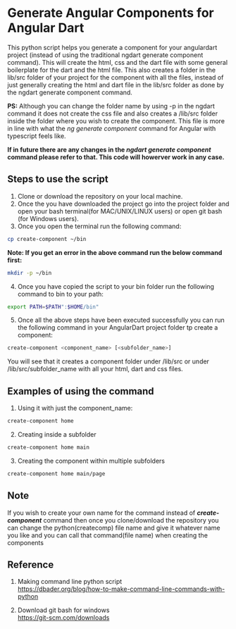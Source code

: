 # Generate Angular Components for Angular Dart
This python script helps you generate a component for your angulardart project (instead of using the traditional ngdart generate component command). This will create the html, css and the dart file with some general boilerplate for the dart and the html file. This also creates a folder in the lib/src folder of your project for the component with all the files, instead of just generally creating the html and dart file in the lib/src folder as done by the ngdart generate component command.

<b>PS:</b> Although you can change the folder name by using -p in the ngdart command it does not create the css file and also creates a /lib/src folder inside the folder where you wish to create the component. This file is more in line with what the <i>ng generate component</i> command for Angular with typescript feels like. 

<b>If in future there are any changes in the <i>ngdart generate component</i> command please refer to that. This code will howerver work in any case.</b>

## Steps to use the script

1. Clone or download the repository on your local machine.
2. Once the you have downloaded the project go into the project folder and open your bash terminal(for MAC/UNIX/LINUX users) or open git bash (for Windows users).
3. Once you open the terminal run the following command:

```bash
cp create-component ~/bin
```

<b>Note: If you get an error in the above command run the below command first:</b>

```bash
mkdir -p ~/bin
```

4. Once you have copied the script to your bin folder run the following command to bin to your path:

```bash
export PATH=$PATH":$HOME/bin"
```

5. Once all the above steps have been executed successfully you can run the following command in your AngularDart project folder tp create a component:

```bash
create-component <component_name> [<subfolder_name>]
```

You will see that it creates a component folder under /lib/src or under /lib/src/subfolder_name with all your html, dart and css files.

## Examples of using the command

1. Using it with just the component_name:

```bash
create-component home
```

2. Creating inside a subfolder

```bash
create-component home main
```

3. Creating the component within multiple subfolders

```bash
create-component home main/page
```


## Note

If you wish to create your own name for the command instead of <b><i>create-component</i></b> command then once you clone/download the repository you can change the python(createcomp) file name and give it whatever name you like and you can call that command(file name) when creating the components

## Reference

1. Making command line python script <br>
    https://dbader.org/blog/how-to-make-command-line-commands-with-python

2. Download git bash for windows <br>
    https://git-scm.com/downloads



